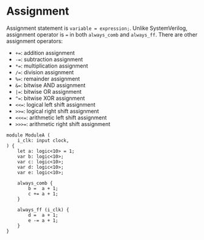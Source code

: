 # Assignment

Assignment statement is `variable = expression;`.
Unlike SystemVerilog, assignment operator is `=` in both `always_comb` and `always_ff`.
There are other assignment operators:

* `+=`: addition assignment
* `-=`: subtraction assignment
* `*=`: multiplication assignment
* `/=`: division assignment
* `%=`: remainder assignment
* `&=`: bitwise AND assignment
* `|=`: bitwise OR assignment
* `^=`: bitwise XOR assignment
* `<<=`: logical left shift assignment
* `>>=`: logical right shift assignment
* `<<<=`: arithmetic left shift assignment
* `>>>=`: arithmetic right shift assignment

```veryl,playground
module ModuleA (
    i_clk: input clock,
) {
    let a: logic<10> = 1;
    var b: logic<10>;
    var c: logic<10>;
    var d: logic<10>;
    var e: logic<10>;

    always_comb {
        b =  a + 1;
        c += a + 1;
    }

    always_ff (i_clk) {
        d =  a + 1;
        e -= a + 1;
    }
}
```
